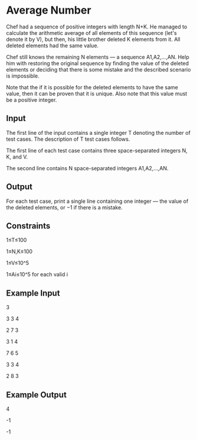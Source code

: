 # Average Number

Chef had a sequence of positive integers with length N+K. He managed to calculate the arithmetic average 
of all elements of this sequence (let's denote it by V), but then, his little brother deleted K
elements from it. All deleted elements had the same value.

Chef still knows the remaining N
elements — a sequence A1,A2,…,AN. Help him with restoring the original sequence by finding the value of the deleted 
elements or deciding that there is some mistake and the described scenario is impossible.

Note that the if it is possible for the deleted elements to have the same value, then it can be proven that it is unique. 
Also note that this value must be a positive integer.

## Input

The first line of the input contains a single integer T denoting the number of test cases. The description of T test cases follows.

The first line of each test case contains three space-separated integers N, K, and V.

The second line contains N space-separated integers A1,A2,…,AN.

## Output

For each test case, print a single line containing one integer — the value of the deleted elements, or −1
if there is a mistake.

## Constraints

1≤T≤100

1≤N,K≤100

1≤V≤10^5

1≤Ai≤10^5 for each valid  i

## Example Input

3

3 3 4

2 7 3

3 1 4

7 6 5

3 3 4

2 8 3

## Example Output

4

-1

-1

